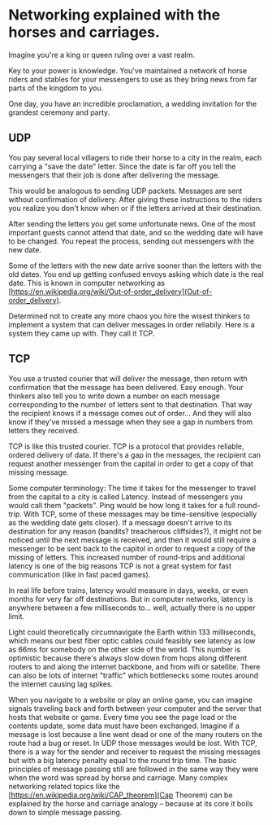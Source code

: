 # Networking explained with the horses and carriages.

Imagine you're a king or queen ruling over a vast realm.

Key to your power is knowledge. You've maintained a network of horse riders and stables for your messengers to use as they bring news from far parts of the kingdom to you. 

One day, you have an incredible proclamation, a wedding invitation for the grandest ceremony and party.

## UDP

You pay several local villagers to ride their horse to a city in the realm, each carrying a "save the date" letter. Since the date is far off you tell the messengers that their job is done after delivering the message.

This would be analogous to sending UDP packets. Messages are sent without confirmation of delivery. After giving these instructions to the riders you realize you don't know when or if the letters arrived at their destination. 

After sending the letters you get some unfortunate news. One of the most important guests cannot attend that date, and so the wedding date will have to be changed. You repeat the process, sending out messengers with the new date. 

Some of the letters with the new date arrive sooner than the letters with the old dates. You end up getting confused envoys asking which date is the real date. This is known in computer networking as [https://en.wikipedia.org/wiki/Out-of-order_delivery](Out-of-order_delivery). 

Determined not to create any more chaos you hire the wisest thinkers to implement a system that can deliver messages in order reliabily. Here is a system they came up with. They call it TCP.

## TCP

You use a trusted courier that will deliver the message, then return with confirmation that the message has been delivered. Easy enough. Your thinkers also tell you to write down a number on each message corresponding to the number of letters sent to that destination. That way the recipient knows if a message comes out of order... And they will also know if they've missed a message when they see a gap in numbers from letters they received.

TCP is like this trusted courier. TCP is a protocol that provides reliable, ordered delivery of data. If there's a gap in the messages, the recipient can request another messenger from the capital in order to get a copy of that missing message.

Some computer terminology: The time it takes for the messenger to travel from the capital to a city is called Latency. Instead of messengers you would call them "packets". Ping would be how long it takes for a full round-trip. With TCP, some of these messages may be time-sensitive (especially as the wedding date gets closer). If a message doesn't arrive to its destination for any reason (bandits? treacherous cliffsides?), it might not be noticed until the next message is received, and then it would still require a messenger to be sent back to the capitol in order to request a copy of the missing of letters. This increased number of round-trips and additional latency is one of the big reasons TCP is not a great system for fast communication (like in fast paced games).

In real life before trains, latency would measure in days, weeks, or even months for very far off destinations. But in computer networks, latency is anywhere between a few milliseconds to... well, actually there is no upper limit. 

Light could theoretically circumnavigate the Earth within 133 milliseconds, which means our best fiber optic cables could feasibly see latency as low as 66ms for somebody on the other side of the world. This number is optimistic because there's always slow down from hops along different routers to and along the internet backbone, and from wifi or satellite. There can also be lots of internet "traffic" which bottlenecks some routes around the internet causing lag spikes.

When you navigate to a website or play an online game, you can imagine signals traveling back and forth between your computer and the server that hosts that website or game. Every time you see the page load or the contents update, some data must have been exchanged. Imagine if a message is lost because a line went dead or one of the many routers on the route had a bug or reset. In UDP those messages would be lost. With TCP, there is a way for the sender and receiver to request the missing messages but with a big latency penalty equal to the round trip time. The basic principles of message passing still are followed in the same way they were when the word was spread by horse and carriage. Many complex networking related topics like the [https://en.wikipedia.org/wiki/CAP_theorem](Cap Theorem) can be explained by the horse and carriage analogy – because at its core it boils down to simple message passing.
